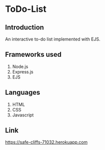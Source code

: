 # ToDo-List
## Introduction
An interactive to-do list implemented with EJS.
## Frameworks used
1. Node.js
2. Express.js
3. EJS
## Languages
1. HTML
2. CSS
3. Javascript
## Link
https://safe-cliffs-71032.herokuapp.com
